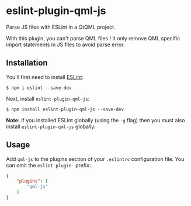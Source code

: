 # eslint-plugin-qml-js

Parse JS files with ESLint in a QtQML project.

With this plugin, you can't parse QML files ! It only remove QML specific import statements in JS files to avoid parse error.

## Installation

You'll first need to install [ESLint](http://eslint.org):

```
$ npm i eslint --save-dev
```

Next, install `eslint-plugin-qml-js`:

```
$ npm install eslint-plugin-qml-js --save-dev
```

**Note:** If you installed ESLint globally (using the `-g` flag) then you must also install `eslint-plugin-qml-js` globally.

## Usage

Add `qml-js` to the plugins section of your `.eslintrc` configuration file. You can omit the `eslint-plugin-` prefix:

```json
{
    "plugins": [
        "qml-js"
    ]
}
```
